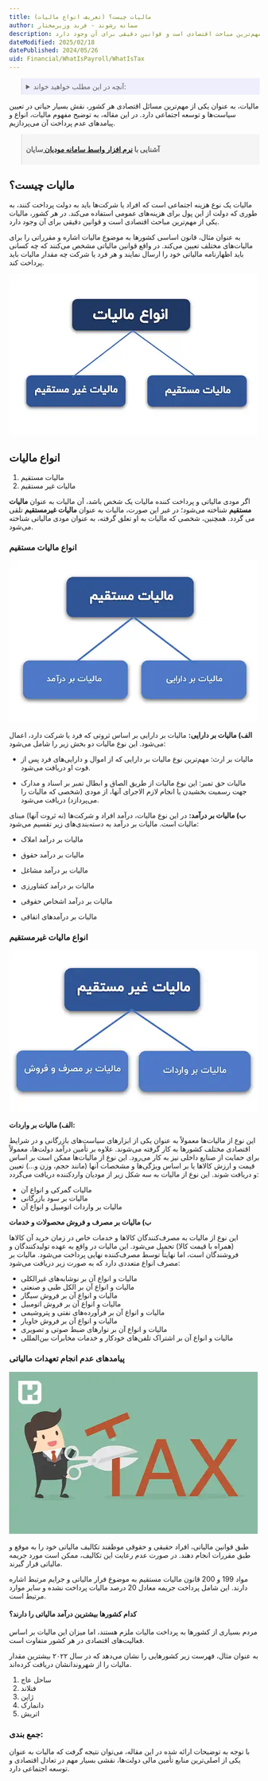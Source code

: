 ```yaml
---
title: مالیات چیست؟ (تعریف انواع مالیات)
author: سمانه رشوند - فربد وزیرمختار
description: مالیات یک نوع هزینه اجتماعی است که افراد یا شرکت‌ها باید به دولت پرداخت کنند، به طوری که دولت از این پول برای هزینه‌های عمومی استفاده می‌کند. در هر کشور، مالیات یکی از مهم‌ترین مباحث اقتصادی است و قوانین دقیقی برای آن وجود دارد.
dateModified: 2025/02/18
datePublished: 2024/05/26
uid: Financial/WhatIsPayroll/WhatIsTax
---
```


<blockquote style="background-color:#eeeefc; padding:0.5rem">
<details>
   <summary>آنچه در این مطلب خواهید خواند:</summary>
  <ul>
    <li>مالیات چیست؟</li>
    <li>انواع مالیات‌</li>
    <ul>
    <li>انواع مالیات مستقیم</li>
    <li>انواع مالیات غیر مستقیم</li>
    </ul>
    <li>پیامدهای عدم انجام تعهدات مالیاتی</li>
    <li>کدام کشورها بیشترین درآمد مالیاتی را دارند؟</li>
    <li>جمع بندی</li>
  </ul>
</details>
</blockquote>

مالیات، به عنوان یکی از مهم‌ترین مسائل اقتصادی هر کشور، نقش بسیار حیاتی در تعیین سیاست‌ها و توسعه اجتماعی دارد.
در این مقاله، به توضیح مفهوم مالیات، انواع و پیامدهای عدم پرداخت آن می‌پردازیم.

<blockquote style="background-color:#f5f5f5; padding:0.5rem">
<p><strong>آشنایی با <a href="https://www.hooshkar.com/Software/Sayan/Module/TpTaxGov" target="_blank">نرم افزار واسط سامانه مودیان
</a> سایان</strong></p></blockquote>

## مالیات چیست؟

مالیات یک نوع هزینه اجتماعی است که افراد یا شرکت‌ها باید به دولت پرداخت کنند، به طوری که دولت از این پول برای هزینه‌های عمومی استفاده می‌کند. در هر کشور، مالیات یکی از مهم‌ترین مباحث اقتصادی است و قوانین دقیقی برای آن وجود دارد. 

به عنوان مثال، قانون اساسی کشورها به موضوع مالیات اشاره و مقرراتی را برای مالیات‌های مختلف تعیین می‌کند. در واقع قوانین مالیاتی مشخص می‌کنند که چه کسانی باید اظهارنامه مالیاتی خود را ارسال نمایند و هر فرد یا شرکت چه مقدار مالیات باید پرداخت کند.

![انواع مالیات](./Images/TypesOfTaxes.webp)

## انواع مالیات‌

1.	مالیات مستقیم 
2.	مالیات غیر مستقیم 

اگر مودی مالیاتی و پرداخت کننده مالیات یک شخص باشد، آن مالیات به عنوان **مالیات مستقیم** شناخته می‌شود؛ در غیر این صورت، مالیات به عنوان **مالیات غیرمستقیم** تلقی می گردد. 
همچنین، شخصی که مالیات به او تعلق گرفته، به عنوان مودی مالیاتی شناخته می‌شود.

### انواع مالیات مستقیم

![انواع مالیات مستقیم](./Images/DirectTax.webp)

**الف) مالیات بر دارایی:** مالیات بر دارایی بر اساس ثروتی که فرد یا شرکت دارد، اعمال می‌شود. این نوع مالیات دو بخش زیر را شامل می‌شود:

- مالیات بر ارث: مهم‌ترین نوع مالیات بر دارایی که از اموال و دارایی‌های فرد پس از فوت او دریافت می‌شود.

- مالیات حق تمبر: این نوع مالیات از طریق الصاق و ابطال تمبر بر اسناد و مدارک جهت رسمیت بخشیدن یا انجام لازم الاجرای آنها، از مودی (شخصی که مالیات را می‌پردازد) دریافت می‌شود.

**ب) مالیات بر درآمد:** در این نوع مالیات، درآمد افراد و شرکت‌ها (نه ثروت آنها) مبنای مالیات است. مالیات بر درآمد به دسته‌بندی‌های زیر تقسیم می‌شود:

- مالیات بر درآمد املاک
- مالیات بر درآمد حقوق

- مالیات بر درآمد مشاغل

-	مالیات بر درآمد کشاورزی

-	مالیات بر درآمد اشخاص حقوقی

-	مالیات بر درآمدهای اتفاقی

### انواع مالیات غیرمستقیم

![انواع مالیات غیر مستقیم](./Images/indirectTax.webp)

**الف) مالیات بر واردات:**

این نوع از مالیات‌ها معمولاً به عنوان یکی از ابزارهای سیاست‌های بازرگانی و در شرایط اقتصادی مختلف کشورها به کار گرفته می‌شوند. علاوه بر تأمین درآمد دولت‌ها، معمولاً برای حمایت از صنایع داخلی نیز به کار می‌رود. این نوع از مالیات‌ها ممکن است بر اساس قیمت و ارزش کالاها یا بر اساس ویژگی‌ها و مشخصات آنها (مانند حجم، وزن و...) تعیین و دریافت شوند. این نوع از مالیات به سه شکل زیر از مودیان 
واردکننده دریافت می‌گردد:

-	مالیات گمرکی و انواع آن
-	مالیات بر سود بازرگانی
-	مالیات بر واردات اتومبیل و انواع آن

**ب) مالیات بر مصرف و فروش محصولات و خدمات**

این نوع از مالیات به مصرف‌کنندگان کالاها و خدمات خاص در زمان خرید آن کالاها (همراه با قیمت کالا) تحمیل می‌شود. این مالیات در واقع به عهده تولیدکنندگان و فروشندگان است، اما نهایتاً توسط مصرف‌کننده نهایی پرداخت می‌شود. مالیات بر مصرف انواع متعددی دارد که به صورت زیر دریافت می‌شود:

- مالیات و انواع آن بر نوشابه‌های غیرالکلی
-	مالیات و انواع آن بر الکل طبی و صنعتی
-	مالیات و انواع آن بر فروش سیگار
-	مالیات و انواع آن بر فروش اتومبیل
-	مالیات و انواع آن بر فرآورده‌های نفتی و پتروشیمی
-	مالیات و انواع آن بر فروش خاویار
-	مالیات و انواع آن بر نوارهای ضبط صوتی و تصویری
-	مالیات و انواع آن بر اشتراک تلفن‌های خودکار و خدمات مخابرات بین‌المللی

### پیامدهای عدم انجام تعهدات مالیاتی

![نتایج سرپیچی از پرداخت مالیات](./Images/WhatIsTax.webp)

طبق قوانین مالیاتی، افراد حقیقی و حقوقی موظفند تکالیف مالیاتی خود را به موقع و طبق مقررات انجام دهند. در صورت عدم رعایت این تکالیف، ممکن است مورد جریمه مالیاتی قرار گیرند.

مواد 199 و 200 قانون مالیات مستقیم به موضوع فرار مالیاتی و جرایم مرتبط اشاره دارند. این شامل پرداخت جریمه معادل 20 درصد مالیات پرداخت نشده و سایر موارد مرتبط است.

#### کدام کشورها بیشترین درآمد مالیاتی را دارند؟

مردم بسیاری از کشورها به پرداخت مالیات ملزم هستند، اما میزان این مالیات بر اساس فعالیت‌های اقتصادی در هر کشور متفاوت است. 

به عنوان مثال، فهرست زیر کشورهایی را نشان می‌دهد که در سال ۲۰۲۲ بیشترین مقدار مالیات را از شهروندانشان دریافت کرده‌اند.
1.	ساحل عاج
2.	فنلاند 
3.	ژاپن 
4.	دانمارک 
5.	اتریش 

### جمع بندی:

با توجه به توضیحات ارائه شده در این مقاله، می‌توان نتیجه گرفت که مالیات به عنوان یکی از اصلی‌ترین منابع تأمین مالی دولت‌ها، نقشی بسیار مهم در تعادل اقتصادی و توسعه اجتماعی دارد.